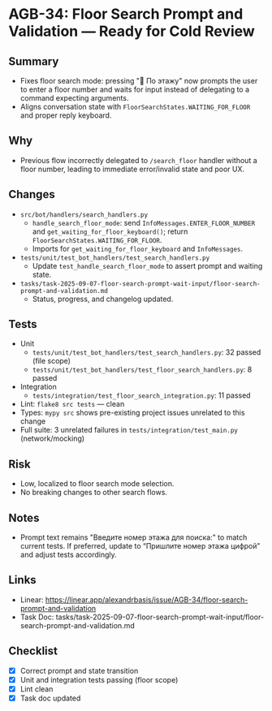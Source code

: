# AGB-34: Floor Search Prompt and Validation — Ready for Cold Review

## Summary
- Fixes floor search mode: pressing "🏢 По этажу" now prompts the user to enter a floor number and waits for input instead of delegating to a command expecting arguments.
- Aligns conversation state with `FloorSearchStates.WAITING_FOR_FLOOR` and proper reply keyboard.

## Why
- Previous flow incorrectly delegated to `/search_floor` handler without a floor number, leading to immediate error/invalid state and poor UX.

## Changes
- `src/bot/handlers/search_handlers.py`
  - `handle_search_floor_mode`: send `InfoMessages.ENTER_FLOOR_NUMBER` and `get_waiting_for_floor_keyboard()`; return `FloorSearchStates.WAITING_FOR_FLOOR`.
  - Imports for `get_waiting_for_floor_keyboard` and `InfoMessages`.
- `tests/unit/test_bot_handlers/test_search_handlers.py`
  - Update `test_handle_search_floor_mode` to assert prompt and waiting state.
- `tasks/task-2025-09-07-floor-search-prompt-wait-input/floor-search-prompt-and-validation.md`
  - Status, progress, and changelog updated.

## Tests
- Unit
  - `tests/unit/test_bot_handlers/test_search_handlers.py`: 32 passed (file scope)
  - `tests/unit/test_bot_handlers/test_floor_search_handlers.py`: 8 passed
- Integration
  - `tests/integration/test_floor_search_integration.py`: 11 passed
- Lint: `flake8 src tests` — clean
- Types: `mypy src` shows pre-existing project issues unrelated to this change
- Full suite: 3 unrelated failures in `tests/integration/test_main.py` (network/mocking)

## Risk
- Low, localized to floor search mode selection.
- No breaking changes to other search flows.

## Notes
- Prompt text remains "Введите номер этажа для поиска:" to match current tests. If preferred, update to “Пришлите номер этажа цифрой” and adjust tests accordingly.

## Links
- Linear: https://linear.app/alexandrbasis/issue/AGB-34/floor-search-prompt-and-validation
- Task Doc: tasks/task-2025-09-07-floor-search-prompt-wait-input/floor-search-prompt-and-validation.md

## Checklist
- [x] Correct prompt and state transition
- [x] Unit and integration tests passing (floor scope)
- [x] Lint clean
- [x] Task doc updated
